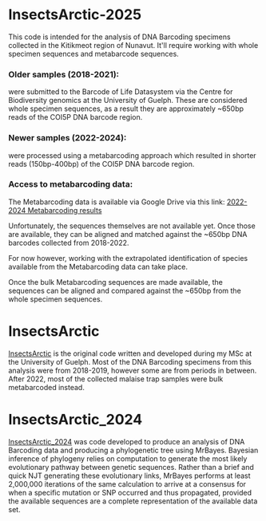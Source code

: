 
# InsectsArctic-2025
This code is intended for the analysis of DNA Barcoding specimens collected in the Kitikmeot region of Nunavut. It'll require working with whole specimen sequences and metabarcode sequences.

### Older samples (2018-2021):
were submitted to the Barcode of Life Datasystem via the Centre for Biodiversity genomics at the University of Guelph. These are considered whole specimen sequences, as a result they are approximately ~650bp reads of the COI5P DNA barcode region.

### Newer samples (2022-2024):
were processed using a metabarcoding approach which resulted in shorter reads (150bp-400bp) of the COI5P DNA barcode region.

### Access to metabarcoding data:
The Metabarcoding data is available via Google Drive via this link: [2022-2024 Metabarcoding results](https://drive.google.com/drive/folders/1BJ3ADx4dtjJ7CCvT_0YDmxkVAyypIod_?usp=drive_link)

Unfortunately, the sequences themselves are not available yet. Once those are available, they can be aligned and matched against the ~650bp DNA barcodes collected from 2018-2022.

For now however, working with the extrapolated identification of species available from the Metabarcoding data can take place.

Once the bulk Metabarcoding sequences are made available, the sequences can be aligned and compared against the ~650bp from the whole specimen sequences.

# InsectsArctic
[InsectsArctic](https://github.com/hominidae/InsectsArctic) is the original code written and developed during my MSc at the University of Guelph. Most of the DNA Barcoding specimens from this analysis were from 2018-2019, however some are from periods in between. After 2022, most of the collected malaise trap samples were bulk metabarcoded instead.

# InsectsArctic_2024
[InsectsArctic_2024](https://github.com/hominidae/InsectsArctic_2024) was code developed to produce an analysis of DNA Barcoding data and producing a phylogenetic tree using MrBayes. Bayesian inference of phylogeny relies on computation to generate the most likely evolutionary pathway between genetic sequences. Rather than a brief and quick NJT generating these evolutionary links, MrBayes performs at least 2,000,000 iterations of the same calculation to arrive at a consensus for when a specific mutation or SNP occurred and thus propagated, provided the available sequences are a complete representation of the available data set.

